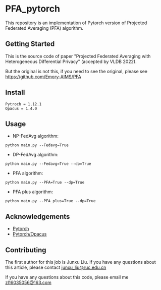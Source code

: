 # PFA_pytorch

This repository is an implementation of Pytorch version of Projected Federated Averaging (PFA) algorithm.

## Getting Started

This is the source code of paper "Projected Federated Averaging with Heterogeneous Differential Privacy" (accepted by VLDB 2022).

But the original is not this, if you need to see the original, please see https://github.com/Emory-AIMS/PFA


## Install

```
Pytroch = 1.12.1
Opacus = 1.4.0
```

## Usage

* NP-FedAvg algorithm:
```
python main.py --Fedavg=True
```

* DP-FedAvg algorithm:
```
python main.py --Fedavg=True --dp=True
```

* PFA algorithm:
```
python main.py --PFA=True --dp=True
```

* PFA plus algorithm:
```
python main.py --PFA_plus=True --dp=True
```

## Acknowledgements
* [Pytorch](https://github.com/pytorch/pytorch.git)
* [Pytorch/Opacus](https://github.com/pytorch/opacus.git)


## Contributing
The first author for this job is Junxu Liu. If you have any questions about this article, please contact junxu_liu@ruc.edu.cn

If you have any questions about this code, please email me zl16035056@163.com
